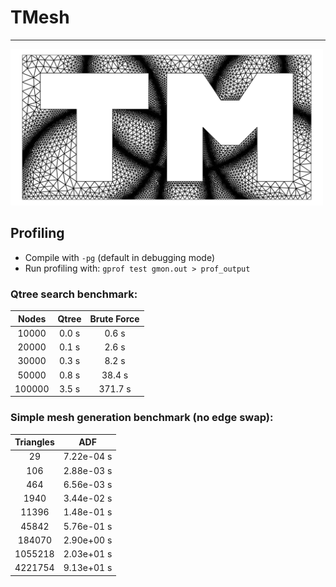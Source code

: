 # TMesh
------------------------------------------------------------

<img src="doc/images/tMesh.png" alt="tMesh-Grid" width="500"/>

## Profiling
* Compile with `-pg` (default in debugging mode)
* Run profiling with: `gprof test gmon.out > prof_output`

### Qtree search benchmark:
| Nodes        | Qtree        | Brute Force  |
| :----------: | :----------: | :----------: |
|        10000 |        0.0 s |        0.6 s |
|        20000 |        0.1 s |        2.6 s |
|        30000 |        0.3 s |        8.2 s |
|        50000 |        0.8 s |       38.4 s |
|       100000 |        3.5 s |      371.7 s | 


### Simple mesh generation benchmark (no edge swap):
| Triangles    | ADF          |
| :----------: | :----------: |
|           29 |   7.22e-04 s |
|          106 |   2.88e-03 s |
|          464 |   6.56e-03 s |
|         1940 |   3.44e-02 s |
|        11396 |   1.48e-01 s |
|        45842 |   5.76e-01 s |
|       184070 |   2.90e+00 s |
|      1055218 |   2.03e+01 s |
|      4221754 |   9.13e+01 s |

